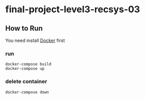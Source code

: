 # final-project-level3-recsys-03

## How to Run

You need install [Docker](https://www.docker.com/) first
### run
```
docker-compose build
docker-compose up
```

### delete container
```
docker-compose down
```